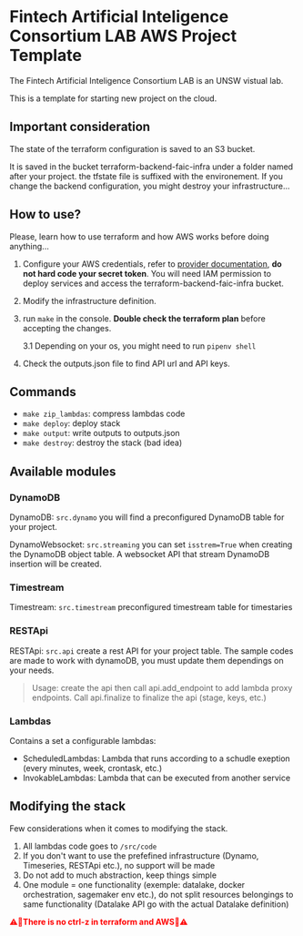 # Fintech Artificial Inteligence Consortium LAB AWS Project Template

The Fintech Artificial Inteligence Consortium LAB is an UNSW vistual lab.

This is a template for starting new project on the cloud.

## Important consideration

The state of the terraform configuration is saved to an S3 bucket.

It is saved in the bucket terraform-backend-faic-infra under a folder named after your project.
the tfstate file is suffixed with the environement. If you change the backend configuration, you might destroy your infrastructure...

## How to use?

Please, learn how to use terraform and how AWS works before doing anything...

1. Configure your AWS credentials, refer to [provider documentation](https://registry.terraform.io/providers/hashicorp/aws/latest/docs#authentication-and-configuration), **do not hard code your secret token**. You will need IAM permission to deploy services and access the terraform-backend-faic-infra bucket.

2. Modify the infrastructure definition.

3. run `make` in the console. **Double check the terraform plan** before accepting the changes.

    3.1 Depending on your os, you might need to run `pipenv shell`

4. Check the outputs.json file to find API url and API keys.

## Commands

- `make zip_lambdas`: compress lambdas code
- `make deploy`: deploy stack
- `make output`: write outputs to outputs.json
- `make destroy`: destroy the stack (bad idea)

## Available modules

### DynamoDB
DynamoDB: `src.dynamo` you will find a preconfigured DynamoDB table for your project.

DynamoWebsocket: `src.streaming` you can set `isstrem=True` when creating the DynamoDB object table. A websocket API that stream DynamoDB insertion will be created.

### Timestream
Timestream: `src.timestream` preconfigured timestream table for timestaries

### RESTApi
RESTApi: `src.api` create a rest API for your project table. The sample codes are made to work with dynamoDB, you must update them dependings on your needs.
> Usage: create the api then call api.add_endpoint to add lambda proxy endpoints. Call api.finalize to finalize the api (stage, keys, etc.)

### Lambdas
Contains a set a configurable lambdas:
- ScheduledLambdas: Lambda that runs according to a schudle exeption (every minutes, week, crontask, etc.)
- InvokableLambdas: Lambda that can be executed from another service

## Modifying the stack

Few considerations when it comes to modifying the stack.

1. All lambdas code goes to `/src/code`
2. If you don't want to use the prefefined infrastructure (Dynamo, Timeseries, RESTApi etc.), no support will be made
3. Do not add to much abstraction, keep things simple
4. One module = one functionality (exemple: datalake, docker orchestration, sagemaker env etc.), do not split resources belongings to same functionality (Datalake API go with the actual Datalake definition)


<span style="color:red">⚠️🔴**There is no ctrl-z in terraform and AWS**🔴⚠️</span>